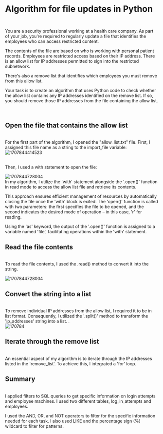 <h1>Algorithm for file updates in Python</h1>


<h2></h2>
<br> You are a security professional working at a health care company. As part of your job, you're required to regularly update a file that identifies the employees who can access restricted content. 


The contents of the file are based on who is working with personal patient records. Employees are restricted access based on their IP address. There is an allow list for IP addresses permitted to sign into the restricted subnetwork. 


There's also a remove list that identifies which employees you must remove from this allow list.


Your task is to create an algorithm that uses Python code to check whether the allow list contains any IP addresses identified on the remove list. If so, you should remove those IP addresses from the file containing the allow list.

<br/>
<h2>Open the file that contains the allow list
</h2>
<br> For the first part of the algorithm, I opened the "allow_list.txt" file. First, I assigned this file name as a string to the import_file variable:
<br>

<img src="https://github.com/JustinMills2024/Algorithm-for-file-updates-in-Python/assets/159082478/3dc9d037-8bd8-4ea6-96ba-625a9d8b1913" alt="1707844414523">



<br>Then, I used a with statement to open the file:</br>

<img src="https://github.com/JustinMills2024/Algorithm-for-file-updates-in-Python/assets/159082478/5712843e-5ee2-43d0-bee5-1f78858cb34a" alt="1707844728004">
<br>In my algorithm, I utilize the 'with' statement alongside the '.open()' function in read mode to access the allow list file and retrieve its contents. 

This approach ensures efficient management of resources by automatically closing the file once the 'with' block is exited. The 'open()' function is called with two parameters: the first specifies the file to be opened, and the second indicates the desired mode of operation – in this case, 'r' for reading. 

Using the 'as' keyword, the output of the '.open()' function is assigned to a variable named 'file', facilitating operations within the 'with' statement.<br/>






<H2>Read the file contents </H2>

<Br> To read the file contents, I used the .read() method to convert it into the string.</Br>

<img src="https://github.com/JustinMills2024/Algorithm-for-file-updates-in-Python/assets/159082478/21fe32f3-4c07-4e18-840e-002ac1a1e7bf" alt="1707844728004">






<h2>Convert the string into a list </h2>
<br> To remove individual IP addresses from the allow list, I required it to be in list format. Consequently, I utilized the '.split()' method to transform the 'ip_addresses' string into a list.
.</br>

<img src="https://github.com/JustinMills2024/Algorithm-for-file-updates-in-Python/assets/159082478/ea975ae2-abc0-46af-b9a5-d118f8b325e9" alt="170784">

<h2>Iterate through the remove list</h2>

<br>An essential aspect of my algorithm is to iterate through the IP addresses listed in the 'remove_list'. To achieve this, I integrated a 'for' loop.</br>




<h2>Summary</h2>
<br>I applied filters to SQL queries to get specific information on login attempts and employee machines. I used two different tables, log_in_attempts and employees. 

I used the AND, OR, and NOT operators to filter for the specific information needed for each task. I also used LIKE and the percentage sign (%) wildcard to filter for patterns.</br>






